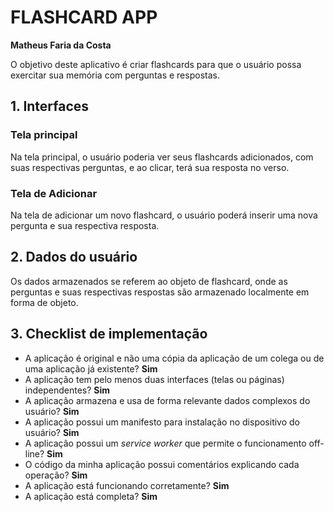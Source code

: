 # FLASHCARD APP

**Matheus Faria da Costa**

O objetivo deste aplicativo é criar flashcards para que o usuário possa exercitar sua memória com perguntas e respostas.

## 1. Interfaces

### Tela principal

Na tela principal, o usuário poderia ver seus flashcards adicionados, com suas respectivas perguntas, e ao clicar, terá sua resposta no verso.

### Tela de Adicionar

Na tela de adicionar um novo flashcard, o usuário poderá inserir uma nova pergunta e sua respectiva resposta.

## 2. Dados do usuário

Os dados armazenados se referem ao objeto de flashcard, onde as perguntas e suas respectivas respostas são armazenado localmente em forma de objeto.

## 3. Checklist de implementação

- A aplicação é original e não uma cópia da aplicação de um colega ou de uma aplicação já existente? **Sim**
- A aplicação tem pelo menos duas interfaces (telas ou páginas) independentes? **Sim**
- A aplicação armazena e usa de forma relevante dados complexos do usuário? **Sim**
- A aplicação possui um manifesto para instalação no dispositivo do usuário? **Sim**
- A aplicação possui um _service worker_ que permite o funcionamento off-line? **Sim**
- O código da minha aplicação possui comentários explicando cada operação? **Sim**
- A aplicação está funcionando corretamente? **Sim**
- A aplicação está completa? **Sim**
